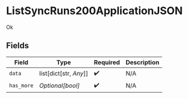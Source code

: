 # ListSyncRuns200ApplicationJSON

Ok


## Fields

| Field                  | Type                   | Required               | Description            |
| ---------------------- | ---------------------- | ---------------------- | ---------------------- |
| `data`                 | list[dict[str, *Any*]] | :heavy_check_mark:     | N/A                    |
| `has_more`             | *Optional[bool]*       | :heavy_check_mark:     | N/A                    |